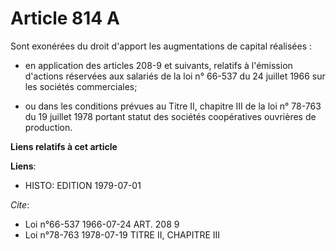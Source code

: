 # Article 814 A

Sont exonérées du droit d'apport les augmentations de capital réalisées :

- en application des articles 208-9 et suivants, relatifs à l'émission d'actions réservées aux salariés de la loi n° 66-537
du 24 juillet 1966 sur les sociétés commerciales;

- ou dans les conditions prévues au Titre II, chapitre III de la loi n° 78-763 du 19 juillet 1978 portant statut des sociétés
coopératives ouvrières de production.

**Liens relatifs à cet article**

**Liens**:

  - HISTO: EDITION 1979-07-01

_Cite_:

  - Loi n°66-537 1966-07-24 ART. 208 9
  - Loi n°78-763 1978-07-19 TITRE II, CHAPITRE III
